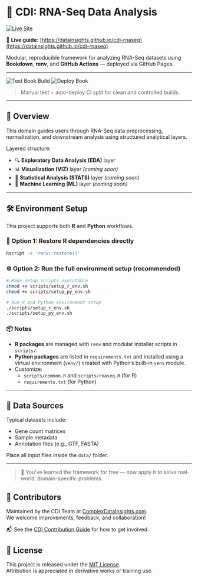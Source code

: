# 🧬 CDI: RNA-Seq Data Analysis

[![Live Site](https://img.shields.io/badge/visit-site-blue?logo=githubpages)](https://datainsights.github.io/cdi-rnaseq)

📘 **Live guide:** [https://datainsights.github.io/cdi-rnaseq](https://datainsights.github.io/cdi-rnaseq)

Modular, reproducible framework for analyzing RNA-Seq datasets using  
**Bookdown**, **renv**, and **GitHub Actions** — deployed via GitHub Pages.

---

![Test Book Build](https://github.com/datainsights/cdi-rnaseq/actions/workflows/test-book.yml/badge.svg)
![Deploy Book](https://github.com/datainsights/cdi-rnaseq/actions/workflows/deploy-book.yml/badge.svg)

> Manual test + auto-deploy CI split for clean and controlled builds.

---

## 📘 Overview

This domain guides users through RNA-Seq data preprocessing, normalization, and downstream analysis using structured analytical layers.

Layered structure:

- 🔍 **Exploratory Data Analysis (EDA)** layer
- 📊 **Visualization (VIZ)** layer *(coming soon)*
- 📐 **Statistical Analysis (STATS)** layer *(coming soon)*
- 🧠 **Machine Learning (ML)** layer *(coming soon)*

---

## 🛠️ Environment Setup

This project supports both **R** and **Python** workflows.

### 🔄 Option 1: Restore R dependencies directly

```bash
Rscript -e 'renv::restore()'
```

### ⚙️ Option 2: Run the full environment setup (recommended)

```bash
# Make setup scripts executable
chmod +x scripts/setup_r_env.sh
chmod +x scripts/setup_py_env.sh

# Run R and Python environment setup
./scripts/setup_r_env.sh
./scripts/setup_py_env.sh
```

### 📦 Notes

- **R packages** are managed with `renv` and modular installer scripts in `scripts/`.
- **Python packages** are listed in `requirements.txt` and installed using a virtual environment (`venv/`) created with Python’s built-in `venv` module.
- Customize:
  - `scripts/common.R` and `scripts/rnaseq.R` (for R)
  - `requirements.txt` (for Python)

---

## 📁 Data Sources

Typical datasets include:
- Gene count matrices
- Sample metadata
- Annotation files (e.g., GTF, FASTA)

Place all input files inside the `data/` folder.

---

> 🧠 You’ve learned the framework for free — now apply it to solve real-world, domain-specific problems.

## 🤝 Contributors

Maintained by the CDI Team at [ComplexDataInsights.com](https://complexdatainsights.com).  
We welcome improvements, feedback, and collaboration!

📬 See the [CDI Contribution Guide](https://github.com/datainsights/cdi-framework/blob/main/CONTRIBUTING.md) for how to get involved.

## 📄 License

This project is released under the [MIT License](LICENSE).  
Attribution is appreciated in derivative works or training use.
